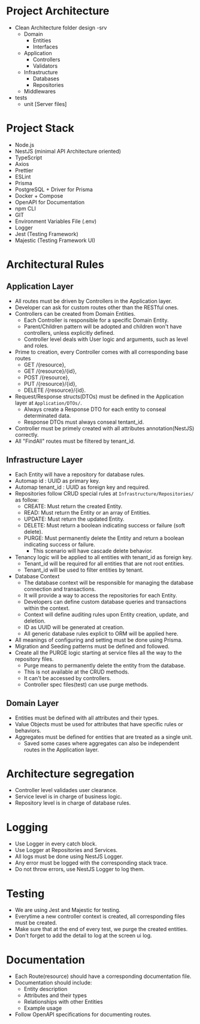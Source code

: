# Project Architecture
- Clean Architecture folder design
-srv
    - Domain
        - Entities
        - Interfaces
    - Application
        - Controllers
        - Validators
    - Infrastructure
        - Databases
        - Repositories
    - Middlewares
- tests
    - unit
    [Server files]

# Project Stack
- Node.js
- NestJS (minimal API Architecture oriented)
- TypeScript
- Axios
- Prettier
- ESLint
- Prisma
- PostgreSQL + Driver for Prisma
- Docker + Compose
- OpenAPI for Documentation
- npm CLI
- GIT
- Environment Variables File (.env)
- Logger
- Jest (Testing Framework)
- Majestic (Testing Framework UI)

# Architectural Rules
## Application Layer
- All routes must be driven by Controllers in the Application layer.
- Developer can ask for custom routes other than the RESTful ones.
- Controllers can be created from Domain Entities.
    - Each Controller is responsible for a specific Domain Entity.
    - Parent/Children pattern will be adopted and children won't have controllers, unless explicitly defined.
    - Controller level deals with User logic and arguments, such as level and roles.
- Prime to creation, every Controller comes with all corresponding base routes
    - GET /{resource},
    - GET /{resource}/{id},
    - POST /{resource},
    - PUT /{resource}/{id},
    - DELETE /{resource}/{id}.
- Request/Response structs(DTOs) must be defined in the Application layer at `Application/DTOs/`.
    - Always create a Response DTO for each entity to conseal determinated data.
    - Response DTOs must always conseal tentant_id.
- Controller must be primely created with all attributes annotation(NestJS) correctly.
- All "FindAll" routes must be filtered by tenant_id.

## Infrastructure Layer
- Each Entity will have a repository for database rules.
- Automap id : UUID as primary key.
- Automap tenant_id : UUID as foreign key and required.
- Repositories follow CRUD special rules at `Infrastructure/Repositories/` as follow:
    - CREATE: Must return the created Entity.
    - READ: Must return the Entity or an array of Entities.
    - UPDATE: Must return the updated Entity.
    - DELETE: Must return a boolean indicating success or failure (soft delete).
    - PURGE: Must permanently delete the Entity and return a boolean indicating success or failure.
        - This scenario will have cascade delete behavior.
- Tenancy logic will be applied to all entities with tenant_id as foreign key.
    - Tenant_id will be required for all entities that are not root entities.
    - Tenant_id will be used to filter entities by tenant.
- Database Context
    - The database context will be responsible for managing the database connection and transactions.
    - It will provide a way to access the repositories for each Entity.
    - Developers can define custom database queries and transactions within the context.
    - Context will define auditing rules upon Entity creation, update, and deletion.
    - ID as UUID will be generated at creation.
    - All generic database rules explicit to ORM will be applied here.
- All meanings of configuring and setting must be done using Prisma.
- Migration and Seeding patterns must be defined and followed.
- Create all the PURGE logic starting at service files all the way to the repository files.
    - Purge means to permanently delete the entity from the database.
    - This is not available at the CRUD methods.
    - It can't be accessed by controllers.
    - Controller spec files(test) can use purge methods.

## Domain Layer
- Entities must be defined with all attributes and their types.
- Value Objects must be used for attributes that have specific rules or behaviors.
- Aggregates must be defined for entities that are treated as a single unit.
    - Saved some cases where aggregates can also be independent routes in the Application layer.

# Architecture segregation
- Controller level validades user clearance.
- Service level is in charge of business logic.
- Repository level is in charge of database rules.

# Logging
- Use Logger in every catch block.
- Use Logger at Repositories and Services.
- All logs must be done using NestJS Logger.
- Any error must be logged with the corresponding stack trace.
- Do not throw errors, use NestJS Logger to log them.

# Testing
- We are using Jest and Majestic for testing.
- Everytime a new controller context is created, all corresponding files must be created.
- Make sure that at the end of every test, we purge the created entities.
- Don't forget to add the detail to log at the screen ui log.

# Documentation
- Each Route(resource) should have a corresponding documentation file.
- Documentation should include:
    - Entity description
    - Attributes and their types
    - Relationships with other Entities
    - Example usage
- Follow OpenAPI specifications for documenting routes.